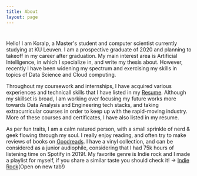 ```yaml
---
title: About
layout: page
---
```


<script src="https://cdn.jsdelivr.net/npm/typed.js@2.0.9"></script>
<script defer src="../scripts/typed.js"></script>

<h1 class="Title"> <p class="typed" style="display: inline;"></p></h1>

<p>Hello! I am Koralp, a Master's student and computer scientist currently studying at KU Leuven. I am a prospective graduate of 2020 and planning to takeoff in my career after graduation. My main interest area is Artificial Intelligence, in which I specialize in, and write my thesis about. However, recently I have been widening my spectrum and exercising my skills in topics of Data Science and Cloud computing.</p>

<p>Throughout my coursework and internships, I have acquired various experiences and technicall skills that I have listed in my <a href="../assets/Koralp_Resume.pdf">Resume</a>. Although my skillset is broad, I am working over focusing my future works more towards Data Analysis and Engineering tech stacks, and taking extracurricular courses in order to keep up with the rapid-moving industry. More of these courses and certificates, I have also listed in my resume.</p>

<p>As per fun traits, I am a calm natured person, with a small sprinkle of nerd & geek flowing through my soul. I really enjoy reading, and often try to make reviews of books on <a href = "https://www.goodreads.com/user/show/81931280-koralp-atalsakal" target="_blank">Goodreads</a>. I have a vinyl collection, and can be considered as a junior audiophile, considering that I had 75k hours of listening time on Spotify in 2019!. My favorite genre is Indie rock and I made a playlist for myself, 
if you share a similar taste you should check it! -> <a href ="https://open.spotify.com/playlist/3Bb6ITF8oPM43vMBWoxm8R?si=tTtFpNYySS-AYk-gWHLUAQ" target="_blank" >Indie Rock</a>(Open on new tab!)

